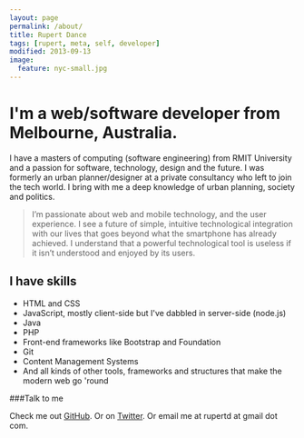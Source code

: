 ```yaml
---
layout: page
permalink: /about/
title: Rupert Dance
tags: [rupert, meta, self, developer]
modified: 2013-09-13
image:
  feature: nyc-small.jpg
---
```


# I'm a web/software developer from Melbourne, Australia.

I have a masters of computing (software engineering) from RMIT University and a passion for software, technology, design and the future. I was formerly an urban planner/designer at a private consultancy who left to join the tech world. I bring with me a deep knowledge of urban planning, society and politics.

> I’m passionate about web and mobile technology, and the user experience. I see a future of simple, intuitive technological integration with our lives that goes beyond what the smartphone has already achieved. I understand that a powerful technological tool is useless if it isn’t understood and enjoyed by its users.


## I have skills

* HTML and CSS
* JavaScript, mostly client-side but I've dabbled in server-side (node.js) 
* Java
* PHP
* Front-end frameworks like Bootstrap and Foundation 
* Git
* Content Management Systems
* And all kinds of other tools, frameworks and structures that make the modern web go 'round

###Talk to me

Check me out [GitHub](github.com/rupertdance).
Or on [Twitter](https://twitter.com/rupertdance). 
Or email me at rupertd at gmail dot com.

